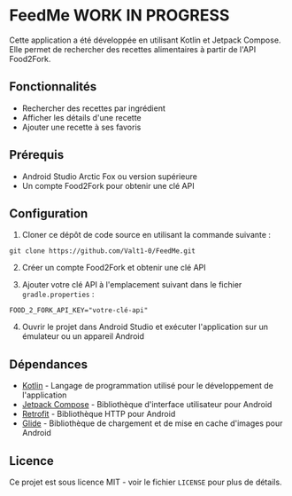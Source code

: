 # FeedMe WORK IN PROGRESS

Cette application a été développée en utilisant Kotlin et Jetpack Compose. Elle permet de rechercher des recettes alimentaires à partir de l'API Food2Fork.

## Fonctionnalités

- Rechercher des recettes par ingrédient
- Afficher les détails d'une recette
- Ajouter une recette à ses favoris

## Prérequis

- Android Studio Arctic Fox ou version supérieure
- Un compte Food2Fork pour obtenir une clé API

## Configuration

1. Cloner ce dépôt de code source en utilisant la commande suivante :

```
git clone https://github.com/Valt1-0/FeedMe.git
```

2. Créer un compte Food2Fork et obtenir une clé API

3. Ajouter votre clé API à l'emplacement suivant dans le fichier `gradle.properties` :

```
FOOD_2_FORK_API_KEY="votre-clé-api"
```

4. Ouvrir le projet dans Android Studio et exécuter l'application sur un émulateur ou un appareil Android

## Dépendances

<!-- -   <img alt="Kotlin" src="https://img.shields.io/badge/Kotlin-0095D5?&style=for-the-badge&logo=kotlin&logoColor=white" /> -->
- [Kotlin](https://kotlinlang.org/) - Langage de programmation utilisé pour le développement de l'application
- [Jetpack Compose](https://developer.android.com/jetpack/compose) - Bibliothèque d'interface utilisateur pour Android
- [Retrofit](https://square.github.io/retrofit/) - Bibliothèque HTTP pour Android
- [Glide](https://github.com/bumptech/glide) - Bibliothèque de chargement et de mise en cache d'images pour Android

## Licence

Ce projet est sous licence MIT - voir le fichier `LICENSE` pour plus de détails.
